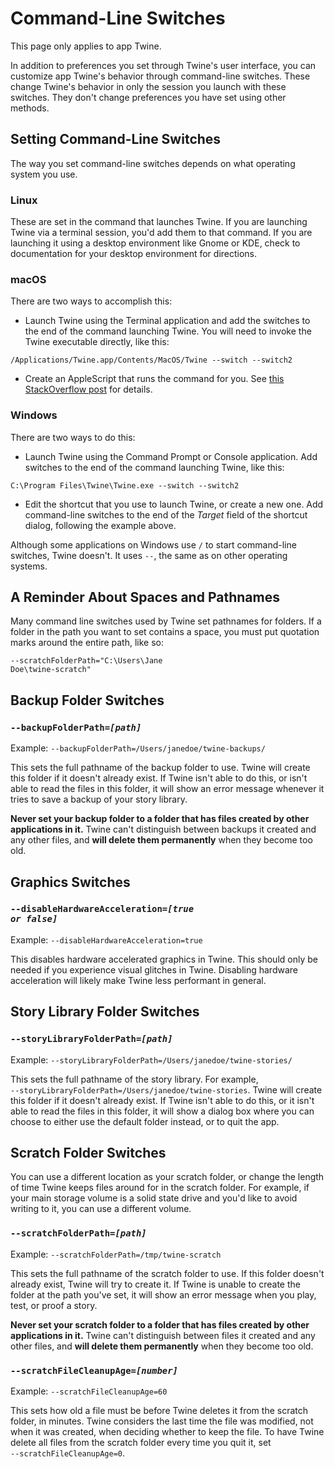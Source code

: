 # Command-Line Switches

This page only applies to app Twine.

In addition to preferences you set through Twine's user interface, you can
customize app Twine's behavior through command-line switches. These change
Twine's behavior in only the session you launch with these switches. They don't
change preferences you have set using other methods.

## Setting Command-Line Switches

The way you set command-line switches depends on what operating system you use.

### Linux

These are set in the command that launches Twine. If you are launching Twine via
a terminal session, you'd add them to that command. If you are launching it
using a desktop environment like Gnome or KDE, check to documentation for your
desktop environment for directions.

### macOS

There are two ways to accomplish this:

- Launch Twine using the Terminal application and add the switches to the end of
  the command launching Twine. You will need to invoke the Twine executable
  directly, like this:

```
/Applications/Twine.app/Contents/MacOS/Twine --switch --switch2
```

- Create an AppleScript that runs the command for you. See [this StackOverflow
  post](https://superuser.com/a/16777) for details.

### Windows

There are two ways to do this:

- Launch Twine using the Command Prompt or Console application. Add switches to
  the end of the command launching Twine, like this:

```
C:\Program Files\Twine\Twine.exe --switch --switch2
```

- Edit the shortcut that you use to launch Twine, or create a new one. Add
  command-line switches to the end of the _Target_ field of the shortcut dialog,
  following the example above.

Although some applications on Windows use `/` to start command-line switches,
Twine doesn't. It uses `--`, the same as on other operating systems.

## A Reminder About Spaces and Pathnames

Many command line switches used by Twine set pathnames for folders. If a folder
in the path you want to set contains a space, you must put quotation marks
around the entire path, like so:

<code>&#x2011;&#x2011;scratchFolderPath="C:\Users\Jane Doe\twine-scratch"</code>

## Backup Folder Switches

### <code>--backupFolderPath=_[path]_</code>

Example: <code>&#x2011;&#x2011;backupFolderPath=/Users/janedoe/twine-backups/</code>

This sets the full pathname of the backup folder to use. Twine will create this
folder if it doesn't already exist. If Twine isn't able to do this, or isn't
able to read the files in this folder, it will show an error message whenever it
tries to save a backup of your story library.

**Never set your backup folder to a folder that has files created by other
applications in it.** Twine can't distinguish between backups it created and any
other files, and **will delete them permanently** when they become too old.

## Graphics Switches

### <code>--disableHardwareAcceleration=_[true or false]_</code>

Example: <code>&#x2011;&#x2011;disableHardwareAcceleration=true</code>

This disables hardware accelerated graphics in Twine. This should only be needed
if you experience visual glitches in Twine. Disabling hardware acceleration will
likely make Twine less performant in general.

## Story Library Folder Switches

### <code>--storyLibraryFolderPath=_[path]_</code>

Example:
<code>&#x2011;&#x2011;storyLibraryFolderPath=/Users/janedoe/twine-stories/</code>

This sets the full pathname of the story library. For example,
<code>&#x2011;&#x2011;storyLibraryFolderPath=/Users/janedoe/twine-stories</code>.
Twine will create this folder if it doesn't already exist. If Twine isn't able
to do this, or it isn't able to read the files in this folder, it will show a
dialog box where you can choose to either use the default folder instead, or to
quit the app.

## Scratch Folder Switches

You can use a different location as your scratch folder, or change the length of
time Twine keeps files around for in the scratch folder. For example, if your
main storage volume is a solid state drive and you'd like to avoid writing to
it, you can use a different volume.

### <code>--scratchFolderPath=_[path]_</code>

Example: <code>&#x2011;&#x2011;scratchFolderPath=/tmp/twine-scratch</code>

This sets the full pathname of the scratch folder to use. If this folder doesn't
already exist, Twine will try to create it. If Twine is unable to create the
folder at the path you've set, it will show an error message when you play,
test, or proof a story.

**Never set your scratch folder to a folder that has files created by other
applications in it.** Twine can't distinguish between files it created and any
other files, and **will delete them permanently** when they become too old.

### <code>--scratchFileCleanupAge=_[number]_</code>

Example: <code>&#x2011;&#x2011;scratchFileCleanupAge=60</code>

This sets how old a file must be before Twine deletes it from the scratch
folder, in minutes. Twine considers the last time the file was modified, not
when it was created, when deciding whether to keep the file. To have Twine
delete all files from the scratch folder every time you quit it, set
<code>&#x2011;&#x2011;scratchFileCleanupAge=0</code>.
